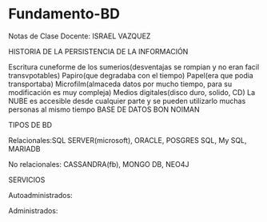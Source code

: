 # Fundamento-BD
Notas de Clase
Docente: ISRAEL VAZQUEZ

HISTORIA DE LA PERSISTENCIA DE LA INFORMACIÓN

Escritura cuneforme de los sumerios(desventajas se rompian y no eran facil transvpotables)
Papiro(que degradaba con el tiempo)
Papel(era que podia transportaba)
Microfilm(almaceda datos por mucho tiempo, para su modificación es muy compleja)
Medios digitales(disco duro, solido, CD)
La NUBE es accesible desde cualquier parte y se pueden utilizarlo muchas personas al mismo tiempo
BASE DE DATOS BON NOIMAN

TIPOS DE BD

Relacionales:SQL SERVER(microsoft), ORACLE, POSGRES SQL, My SQL, MARIADB

No relacionales: CASSANDRA(fb), MONGO DB, NEO4J

SERVICIOS

Autoadministrados: 

Administrados: 
